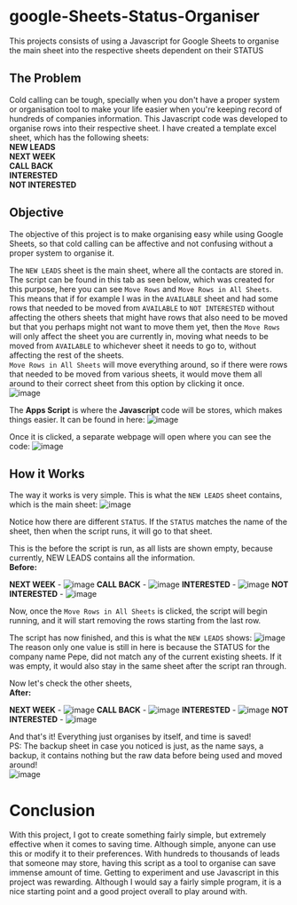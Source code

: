 # google-Sheets-Status-Organiser
This projects consists of using a Javascript for Google Sheets to organise the main sheet into the respective sheets dependent on their STATUS
## The Problem
Cold calling can be tough, specially when you don't have a proper system or organisation tool to make your life easier when you're keeping record of hundreds of companies information.
This Javascript code was developed to organise rows into their respective sheet.
I have created a template excel sheet, which has the following sheets: <br>
**NEW LEADS<br>
NEXT WEEK<br>
CALL BACK<br>
INTERESTED<br>
NOT INTERESTED<br>**

## Objective
The objective of this project is to make organising easy while using Google Sheets, so that cold calling can be affective and not confusing without a proper system to organise it.

The `NEW LEADS` sheet is the main sheet, where all the contacts are stored in.
The script can be found in this tab as seen below, which was created for this purpose, here you can see `Move Rows` and `Move Rows in All Sheets`. <br>
This means that if for example I was in the `AVAILABLE` sheet and had some rows that needed to be moved from `AVAILABLE` to `NOT INTERESTED` without affecting the others sheets that might have rows that also need to be moved but that you perhaps might not want to move them yet, then the `Move Rows` will only affect the sheet you are currently in, moving what needs to be moved from `AVAILABLE` to whichever sheet it needs to go to, without affecting the rest of the sheets.<br>
`Move Rows in All Sheets` will move everything around, so if there were rows that needed to be moved from various sheets, it would move them all around to their correct sheet from this option by clicking it once.<br>
![image](https://github.com/danialjivraj/google-Sheets-Status-Organiser/assets/61945058/3604f2d0-288c-4c5c-ae61-a70ffdf5a26c)

The **Apps Script** is where the **Javascript** code will be stores, which makes things easier. It can be found in here:
![image](https://github.com/danialjivraj/google-Sheets-Status-Organiser/assets/61945058/041d1cd4-854f-4b3a-87e3-26224af8557c)

Once it is clicked, a separate webpage will open where you can see the code:
![image](https://github.com/danialjivraj/google-Sheets-Status-Organiser/assets/61945058/de4acb0a-c4fb-4dd1-8982-f4a90ef1a4b9)

## How it Works
The way it works is very simple.
This is what the `NEW LEADS` sheet contains, which is the main sheet:
![image](https://github.com/danialjivraj/google-Sheets-Status-Organiser/assets/61945058/3fd62880-e039-4413-8bf6-5caa0196d846)

Notice how there are different `STATUS`. If the `STATUS` matches the name of the sheet, then when the script runs, it will go to that sheet.

This is the before the script is run, as all lists are shown empty, because currently, NEW LEADS contains all the information.<br>
**Before:**<br>

**NEXT WEEK** - ![image](https://github.com/danialjivraj/google-Sheets-Status-Organiser/assets/61945058/c0f1f8eb-e133-4d19-92d5-f57180842ffd)
**CALL BACK** - ![image](https://github.com/danialjivraj/google-Sheets-Status-Organiser/assets/61945058/a91d7b97-5a2b-46b3-a172-8344ec141704)
**INTERESTED** - ![image](https://github.com/danialjivraj/google-Sheets-Status-Organiser/assets/61945058/276581c4-b995-4a2e-8db6-d277075a69d7)
**NOT INTERESTED** - ![image](https://github.com/danialjivraj/google-Sheets-Status-Organiser/assets/61945058/d906232a-8189-43fc-8a2b-5ef91f181945)


Now, once the `Move Rows in All Sheets` is clicked, the script will begin running, and it will start removing the rows starting from the last row.

The script has now finished, and this is what the `NEW LEADS` shows:
![image](https://github.com/danialjivraj/google-Sheets-Status-Organiser/assets/61945058/102e4fa8-8ef3-47e8-9e4c-5c008309be53)
The reason only one value is still in here is because the STATUS for the company name Pepe, did not match any of the current existing sheets. If it was empty, it would also stay in the same sheet after the script ran through.

Now let's check the other sheets, <br>
**After:**<br>

**NEXT WEEK** - ![image](https://github.com/danialjivraj/google-Sheets-Status-Organiser/assets/61945058/38bc9388-9f2f-49bc-b04f-458d03915c31)
**CALL BACK** - ![image](https://github.com/danialjivraj/google-Sheets-Status-Organiser/assets/61945058/4257103c-9798-41e4-8cf4-4b9f9b277e40)
**INTERESTED** - ![image](https://github.com/danialjivraj/google-Sheets-Status-Organiser/assets/61945058/8c7cec03-e057-4432-b837-d50b0bec1741)
**NOT INTERESTED** - ![image](https://github.com/danialjivraj/google-Sheets-Status-Organiser/assets/61945058/9f65baa3-653b-4f82-aac8-a431b72e425e)

And that's it! Everything just organises by itself, and time is saved!<br>
PS: The backup sheet in case you noticed is just, as the name says, a backup, it contains nothing but the raw data before being used and moved around!<br>
![image](https://github.com/danialjivraj/google-Sheets-Status-Organiser/assets/61945058/9a87644e-d4b7-47c9-8386-aa91aa51b89a)

# Conclusion
With this project, I got to create something fairly simple, but extremely effective when it comes to saving time. Although simple, anyone can use this or modify it to their preferences. With hundreds to thousands of leads that someone may store, having this script as a tool to organise can save immense amount of time.
Getting to experiment and use Javascript in this project was rewarding. Although I would say a fairly simple program, it is a nice starting point and a good project overall to play around with.
